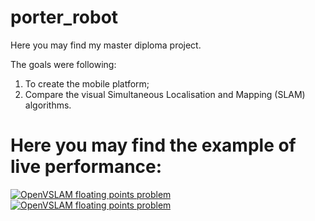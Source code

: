 # porter_robot
Here you may find my master diploma project.

The goals were following:

1. To create the mobile platform;
2. Compare the visual Simultaneous Localisation and Mapping (SLAM) algorithms.

# Here you may find the example of live performance:

[![OpenVSLAM floating points problem](https://github.com/d-desiatkin/porter_robot/blob/master/docs/Start_mapping.gif)](https://www.youtube.com/watch?v=lYqDmJWyFwA)
[![OpenVSLAM floating points problem](https://github.com/d-desiatkin/porter_robot/blob/master/docs/End_mapping.gif)](https://www.youtube.com/watch?v=lYqDmJWyFwA)
